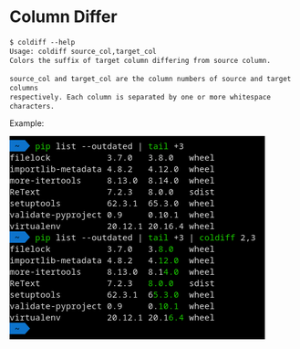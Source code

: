 # Column Differ

```
$ coldiff --help
Usage: coldiff source_col,target_col
Colors the suffix of target column differing from source column.

source_col and target_col are the column numbers of source and target columns
respectively. Each column is separated by one or more whitespace characters.
```

Example:

![Alt text](screenshot.png)